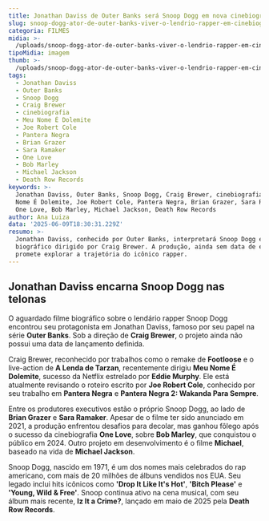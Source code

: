 ```yaml
---
title: Jonathan Daviss de Outer Banks será Snoop Dogg em nova cinebiografia
slug: snoop-dogg-ator-de-outer-banks-viver-o-lendrio-rapper-em-cinebiografia
categoria: FILMES
midia: >-
  /uploads/snoop-dogg-ator-de-outer-banks-viver-o-lendrio-rapper-em-cinebiografia-thumb.png
tipoMidia: imagem
thumb: >-
  /uploads/snoop-dogg-ator-de-outer-banks-viver-o-lendrio-rapper-em-cinebiografia-thumb.png
tags:
  - Jonathan Daviss
  - Outer Banks
  - Snoop Dogg
  - Craig Brewer
  - cinebiografia
  - Meu Nome É Dolemite
  - Joe Robert Cole
  - Pantera Negra
  - Brian Grazer
  - Sara Ramaker
  - One Love
  - Bob Marley
  - Michael Jackson
  - Death Row Records
keywords: >-
  Jonathan Daviss, Outer Banks, Snoop Dogg, Craig Brewer, cinebiografia, Meu
  Nome É Dolemite, Joe Robert Cole, Pantera Negra, Brian Grazer, Sara Ramaker,
  One Love, Bob Marley, Michael Jackson, Death Row Records
author: Ana Luiza
data: '2025-06-09T18:30:31.229Z'
resumo: >-
  Jonathan Daviss, conhecido por Outer Banks, interpretará Snoop Dogg em filme
  biográfico dirigido por Craig Brewer. A produção, ainda sem data de estreia,
  promete explorar a trajetória do icônico rapper.
---
```


## Jonathan Daviss encarna Snoop Dogg nas telonas

O aguardado filme biográfico sobre o lendário rapper Snoop Dogg encontrou seu protagonista em Jonathan Daviss, famoso por seu papel na série **Outer Banks**. Sob a direção de **Craig Brewer**, o projeto ainda não possui uma data de lançamento definida.

Craig Brewer, reconhecido por trabalhos como o remake de **Footloose** e o live-action de **A Lenda de Tarzan**, recentemente dirigiu **Meu Nome É Dolemite**, sucesso da Netflix estrelado por **Eddie Murphy**. Ele está atualmente revisando o roteiro escrito por **Joe Robert Cole**, conhecido por seu trabalho em **Pantera Negra** e **Pantera Negra 2: Wakanda Para Sempre**.

Entre os produtores executivos estão o próprio Snoop Dogg, ao lado de **Brian Grazer** e **Sara Ramaker**. Apesar de o filme ter sido anunciado em 2021, a produção enfrentou desafios para decolar, mas ganhou fôlego após o sucesso da cinebiografia **One Love**, sobre **Bob Marley**, que conquistou o público em 2024. Outro projeto em desenvolvimento é o filme **Michael**, baseado na vida de **Michael Jackson**.

Snoop Dogg, nascido em 1971, é um dos nomes mais celebrados do rap americano, com mais de 20 milhões de álbuns vendidos nos EUA. Seu legado inclui hits icônicos como **'Drop It Like It's Hot'**, **'Bitch Please'** e **'Young, Wild & Free'**. Snoop continua ativo na cena musical, com seu álbum mais recente, **Iz It a Crime?**, lançado em maio de 2025 pela **Death Row Records**.
